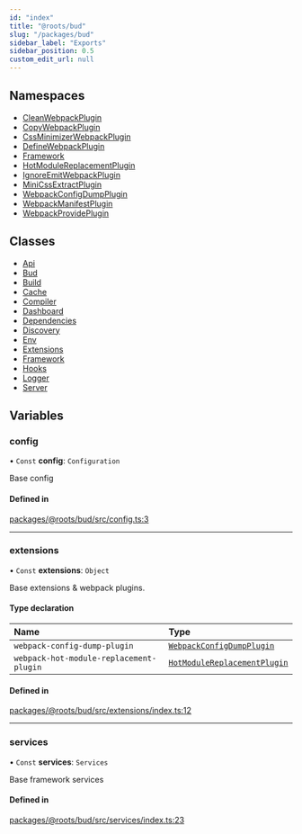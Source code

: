 ```yaml
---
id: "index"
title: "@roots/bud"
slug: "/packages/bud"
sidebar_label: "Exports"
sidebar_position: 0.5
custom_edit_url: null
---
```


## Namespaces

- [CleanWebpackPlugin](modules/cleanwebpackplugin.md)
- [CopyWebpackPlugin](modules/copywebpackplugin.md)
- [CssMinimizerWebpackPlugin](modules/cssminimizerwebpackplugin.md)
- [DefineWebpackPlugin](modules/definewebpackplugin.md)
- [Framework](modules/framework.md)
- [HotModuleReplacementPlugin](modules/hotmodulereplacementplugin.md)
- [IgnoreEmitWebpackPlugin](modules/ignoreemitwebpackplugin.md)
- [MiniCssExtractPlugin](modules/minicssextractplugin.md)
- [WebpackConfigDumpPlugin](modules/webpackconfigdumpplugin.md)
- [WebpackManifestPlugin](modules/webpackmanifestplugin.md)
- [WebpackProvidePlugin](modules/webpackprovideplugin.md)

## Classes

- [Api](classes/api.md)
- [Bud](classes/bud.md)
- [Build](classes/build.md)
- [Cache](classes/cache.md)
- [Compiler](classes/compiler.md)
- [Dashboard](classes/dashboard.md)
- [Dependencies](classes/dependencies.md)
- [Discovery](classes/discovery.md)
- [Env](classes/env.md)
- [Extensions](classes/extensions.md)
- [Framework](classes/framework.md)
- [Hooks](classes/hooks.md)
- [Logger](classes/logger.md)
- [Server](classes/server.md)

## Variables

### config

• `Const` **config**: `Configuration`

Base config

#### Defined in

[packages/@roots/bud/src/config.ts:3](https://github.com/roots/bud/blob/c3cf697d/packages/@roots/bud/src/config.ts#L3)

___

### extensions

• `Const` **extensions**: `Object`

Base extensions & webpack plugins.

#### Type declaration

| Name | Type |
| :------ | :------ |
| `webpack-config-dump-plugin` | [`WebpackConfigDumpPlugin`](modules/webpackconfigdumpplugin.md) |
| `webpack-hot-module-replacement-plugin` | [`HotModuleReplacementPlugin`](modules/hotmodulereplacementplugin.md) |

#### Defined in

[packages/@roots/bud/src/extensions/index.ts:12](https://github.com/roots/bud/blob/c3cf697d/packages/@roots/bud/src/extensions/index.ts#L12)

___

### services

• `Const` **services**: `Services`

Base framework services

#### Defined in

[packages/@roots/bud/src/services/index.ts:23](https://github.com/roots/bud/blob/c3cf697d/packages/@roots/bud/src/services/index.ts#L23)
